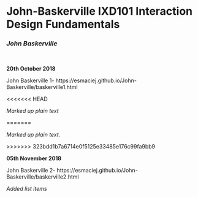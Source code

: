 <h1>John-Baskerville IXD101 Interaction Design Fundamentals</h1>
<p><i><h3>John Baskerville</i></h3></P>
<br>

<p><b>20th October 2018</b></p>
<p>John Baskerville 1- https://esmaciej.github.io/John-Baskerville/baskerville1.html</p>
<<<<<<< HEAD
<p><i>Marked up plain text</i></p>
=======
<p><i>Marked up plain text.</i></p>
>>>>>>> 323bdd1b7a6714e0f5125e33485e176c99fa9bb9
<br>

<p><b>05th November 2018</b></p>
<p>John Baskerville 2- https://esmaciej.github.io/John-Baskerville/baskerville2.html</p>
<p><i>Added list items</i></p>
<br>
